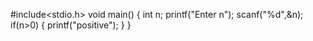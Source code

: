 
#include<stdio.h>
void main()
{
    int n;
    printf("Enter n");
    scanf("%d",&n);
    if(n>0)
    {
        printf("positive");
    }
}

